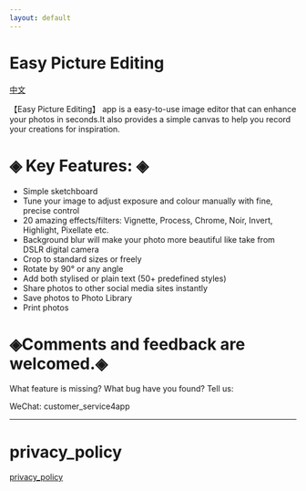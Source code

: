 ```yaml
---
layout: default
---
```








# Easy Picture Editing

[中文](./zhcn)



【Easy Picture Editing】 app is a easy-to-use image editor that can enhance your photos in seconds.It also provides a simple canvas to help you record your creations for inspiration.

# ◈ Key Features: ◈



- Simple sketchboard
- Tune your image to adjust exposure and colour manually with fine, precise control
- 20 amazing effects/filters: Vignette, Process, Chrome, Noir, Invert, Highlight, Pixellate etc.
- Background blur will make your photo more beautiful like take from DSLR digital camera
- Crop to standard sizes or freely
- Rotate by 90° or any angle
- Add both stylised or plain text (50+ predefined styles)
- Share photos to other social media sites instantly
- Save photos to Photo Library
- Print photos

# ◈Comments and feedback are welcomed.◈



What feature is missing? What bug have you found? Tell us:

WeChat: customer_service4app



---

# privacy_policy

[privacy_policy](./privacy_policy.html)